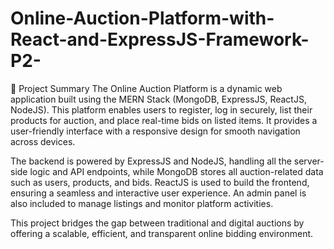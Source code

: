 # Online-Auction-Platform-with-React-and-ExpressJS-Framework-P2-
📌 Project Summary
The Online Auction Platform is a dynamic web application built using the MERN Stack (MongoDB, ExpressJS, ReactJS, NodeJS). This platform enables users to register, log in securely, list their products for auction, and place real-time bids on listed items. It provides a user-friendly interface with a responsive design for smooth navigation across devices.

The backend is powered by ExpressJS and NodeJS, handling all the server-side logic and API endpoints, while MongoDB stores all auction-related data such as users, products, and bids. ReactJS is used to build the frontend, ensuring a seamless and interactive user experience. An admin panel is also included to manage listings and monitor platform activities.

This project bridges the gap between traditional and digital auctions by offering a scalable, efficient, and transparent online bidding environment.
